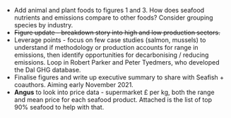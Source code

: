 - Add animal and  plant foods to figures 1 and 3. How does seafood nutrients and emissions compare to other foods? Consider grouping species by industry.
- ~~Figure update - breakdown story  into high and low production sectors.~~  
- Leverage points - focus on few case studies (salmon, mussels) to understand if  methodology or production accounts for range in emissions, then identify opportunities for decarbonising / reducing emissions. Loop in Robert  Parker and Peter Tyedmers, who developed the Dal GHG database.
- Finalise figures and write up executive summary to share with Seafish + coauthors. Aiming early November 2021.
- **Angus** to look into price data - supermarket £ per kg, both the range and mean  price for each seafood product. Attached is the list of top 90% seafood  to help with that.